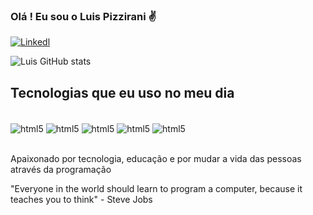### Olá ! Eu sou o Luis Pizzirani ✌️

[![Linkedl](https://img.shields.io/badge/LinkedIn-0077B5?style=for-the-badge&logo=linkedin&logoColor=white)](https://www.linkedin.com/in/luis-pizzirani/)


![Luis GitHub stats](https://github-readme-stats.vercel.app/api?username=Pizzirano&show_icons=true&theme=tokyonight)

## Tecnologias que eu uso no meu dia 
<div style="display: inline_block"><br/>
<img align="center" alt="html5" src="https://img.shields.io/badge/HTML5-E34F26?style=for-the-badge&logo=html5&logoColor=white" />
<img align="center" alt="html5" src="https://img.shields.io/badge/CSS-239120?&style=for-the-badge&logo=css3&logoColor=white"/>
<img align="center" alt="html5" src="https://img.shields.io/badge/JavaScript-F7DF1E?style=for-the-badge&logo=javascript&logoColor=black"/>
<img align="center" alt="html5" src="https://img.shields.io/badge/
Python-14354C?style=for-the-badge&logo=python&logoColor=white"/>
<img align="center" alt="html5" src="https://img.shields.io/badge/PostgreSQL-316192?style=for-the-badge&logo=postgresql&logoColor=white"/>


</div><br/>

Apaixonado por tecnologia, educação e por mudar a vida das pessoas através da programação

"Everyone in the world should learn to program a computer, because it teaches you to think" - Steve Jobs
